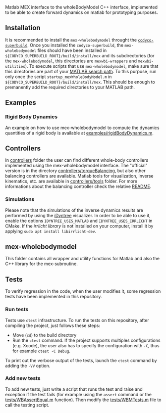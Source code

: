 
Matlab MEX interface to the wholeBodyModel C++ interface, implemented to be able to create forward dynamics on matlab for prototyping purposes.

## Installation
It is recommended to install the `mex-wholebodymodel` throught the [`codyco-superbuild`](https://github.com/robotology/codyco-superbuild/).
Once you installed the `codyco-superbuild`, the `mex-wholebodymodel` files should have been installed in
`${CODYCO_SUPERBUILD_ROOT}/build/install/mex` and its subdirectories (for the `mex-wholebodymodel`, this directories are `mexwbi-wrappers` and `mexwbi-utilities`).
To execute scripts that use `mex-wholebodymodel`, make sure that this directories are part of your [MATLAB search path](http://www.mathworks.com/help/matlab/ref/path.html). 
To this purpose, run only once the script `startup_mexWholeBodyModel.m` in `${CODYCO_SUPERBUILD_ROOT}/build/install/mex`. 
This should be enough to premanently add the required directories to your MATLAB path.

## Examples 

### Rigid Body Dynamics
An example on how to use mex-wholebodymodel to compute the dynamics quantities of 
a rigid body is available at [examples/rigidBodyDynamics.m](examples/rigidBodyDynamics.m).

## Controllers
In [controllers](/controllers) folder the user can find different whole-body controllers implemented using the mex-wholebodymodel interface. The "official" version is in the directory [controllers/torqueBalancing](/controllers/torqueBalancing), but also other balancing controllers are available. 
Matlab tools for visualization, inverse kinematics, etc. are available in [controllers/tools](/controllers/tools) folder.
For more informations about the balancing controller check the relative [README](/controllers/torqueBalancing).

### Simulations
Please note that the simulations of the inverse dynamics results are performed by using the [iDyntree](https://github.com/robotology/iDyntree) visualizer. In order to be able to use it, enable the options `IDYNTREE_USES_MATLAB` and `IDYNTREE_USES_IRRLICHT` in CMake.
If the _irrlicht library_ is not installed on your computer, install it by applying `sudo apt install libirrlicht-dev`.

## mex-wholebodymodel
This folder contains all wrapper and utility functions for Matlab and also the C++ library for the mex-subroutine.

## Tests
To verify regression in the code, when the user modifies it, some regression tests have been implemented in this repository.

### Run tests
Tests use `ctest` infrastructure.
To run the tests on this repository, after compiling the project, just follows these steps:

- Move (`cd`) to the build directory
- Run the `ctest` command. If the project supports multiples configurations (e.g. Xcode), the user also has to specify the configuration with `-C`, thus for example `ctest -C Debug`.

To print out the verbose output of the tests, launch the `ctest` command by adding the `-VV` option.

### Add new tests
To add new tests, just write a script that runs the test and raise and exception
if the test fails (for example using the `assert` command or the [tests/WBAssertEqual.m](tests/WBMAssertEqual.m) function).
Then modify the [tests/WBMTests.m](tests/WBMTests.m) file to call the testing script.

